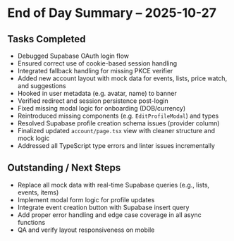 # End of Day Summary – 2025-10-27

## Tasks Completed

- Debugged Supabase OAuth login flow
- Ensured correct use of cookie-based session handling
- Integrated fallback handling for missing PKCE verifier
- Added new account layout with mock data for events, lists, price watch, and suggestions
- Hooked in user metadata (e.g. avatar, name) to banner
- Verified redirect and session persistence post-login
- Fixed missing modal logic for onboarding (DOB/currency)
- Reintroduced missing components (e.g. `EditProfileModal`) and types
- Resolved Supabase profile creation schema issues (provider column)
- Finalized updated `account/page.tsx` view with cleaner structure and mock logic
- Addressed all TypeScript type errors and linter issues incrementally

## Outstanding / Next Steps

- Replace all mock data with real-time Supabase queries (e.g., lists, events, items)
- Implement modal form logic for profile updates
- Integrate event creation button with Supabase insert query
- Add proper error handling and edge case coverage in all async functions
- QA and verify layout responsiveness on mobile

